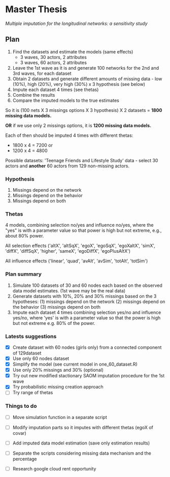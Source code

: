 # Master Thesis

*Multiple imputation for the longitudinal networks: a sensitivity study*

## Plan 

1. Find the datasets and estimate the models (same effects)
   - 3 waves, 30 actors, 2 attributes
   - 3 waves, 60 actors, 2 attributes
2. Leave the 1st wave as it is and generate 100 networks for the 2nd and 3rd waves, for each dataset
3. Obtain 2 datasets and generate different amounts of missing data - low (10%), high (20%), very high (30%) x 3 hypothesis (see below)
4. Impute each dataset 4 times (see thetas)
5. Combine the results
6. Compare the imputed models to the true estimates

So it is (100 nets X 3 missings options X 3 hypothesis) X 2 datasets = **1800 missing data models.**

**OR** if we use only 2 missings options, it is **1200 missing data models.**

Each of then should be imputed 4 times with different thetas:
- 1800 x 4 = 7200 or
- 1200 x 4 = 4800

Possible datasets:
'Teenage Friends and Lifestyle Study' data - select 30 actors and **another** 60 actors from 129 non-missing actors.

### Hypothesis

1. Missings depend on the network
2. Missings depend on the behavior
3. Missings depend on both 

### Thetas

4 models, combining selection no/yes and influence no/yes, where the "yes" is with a parameter value so that power is high but not extreme, e.g., about 80% power.

All selection effects ('altX', 'altSqX', 'egoX', 'egoSqX', 'egoXaltX', 'simX', 'diffX', 'diffSqX', 'higher', 'sameX', 'egoDiffX', 'egoPlusAltX')

All influence effects ('linear', 'quad', 'avAlt', 'avSim', 'totAlt', 'totSim')

### Plan summary

1. Simulate 100 datasets of 30 and 60 nodes each based on the observed data model estimates. (1st wave may be the real data)
2. Generate datasets with 10%, 20% and 30% missings based on the 3 hypotheses: (1) missings depend on the network (2) missings depend on the behavior (3) missings depend on both 
3. Impute each dataset 4 times combining selection yes/no and influence yes/no, where 'yes' is with a parameter value so that the power is high but not extreme e.g. 80% of the power.

### Latests suggestions
 
- [x] Create dataset with 60 nodes (girls only) from a connected component of 129dataset
- [x] Use only 60 nodes dataset
- [x] Simplify the model (see current model in one_60_dataset.R)
- [x] Use only 20% missings and 30% (optional)
- [x] Try out new modified stactionary SAOM imputation procedure for the 1st wave
- [x] Try probabilistic missing creation approach
- [ ] Try range of thetas  

### Things to do

- [ ] Move simulation function in a separate script
- [ ] Modify imputation parts so it imputes with different thetas (egoX of covar)
- [ ] Add imputed data model estimation (save only estimation results)
- [ ] Separate the scripts considering missing data mechanism and the percentage
- [ ] Research google cloud rent opportunity


